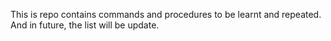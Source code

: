 This is repo contains commands and procedures to be learnt and repeated. And in future, the list will be update.
